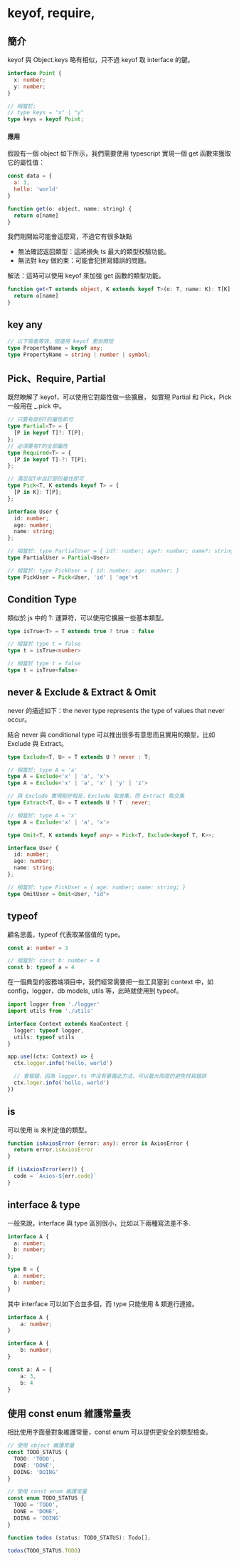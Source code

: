 # keyof, require,

## 簡介

keyof 與 Object.keys 略有相似，只不過 keyof 取 interface 的鍵。

```typescript
interface Point {
  x: number;
  y: number;
}

// 相當於:
// type keys = "x" | "y"
type keys = keyof Point;
```

#### 應用

假設有一個 object 如下所示，我們需要使用 typescript 實現一個 get 函數來獲取它的屬性值：

```javascript
const data = {
  a: 3,
  hello: 'world'
}

function get(o: object, name: string) {
  return o[name]
}
```

我們剛開始可能會這麼寫，不過它有很多缺點

* 無法確認返回類型：這將損失 ts 最大的類型校驗功能。
* 無法對 key 做約束：可能會犯拼寫錯誤的問題。

解法：這時可以使用 keyof 來加強 get 函數的類型功能。

```typescript
function get<T extends object, K extends keyof T>(o: T, name: K): T[K] {
  return o[name]
}
```

## key any

```typescript
// 以下兩者等效，但適用 keyof 更加簡短
type PropertyName = keyof any;
type PropertyName = string | number | symbol;
```

## Pick、Require, Partial

既然瞭解了 keyof，可以使用它對屬性做一些擴展， 如實現 Partial 和 Pick，Pick 一般用在 \_.pick 中。

```typescript
// 只要有部份T的屬性即可
type Partial<T> = {
  [P in keyof T]?: T[P];
};
// 必須要有T的全部屬性
type Required<T> = {
  [P in keyof T]-?: T[P];
};

// 滿足從T中自訂部份屬性即可
type Pick<T, K extends keyof T> = {
  [P in K]: T[P];
};

interface User {
  id: number;
  age: number;
  name: string;
};

// 相當於: type PartialUser = { id?: number; age?: number; name?: string; }
type PartialUser = Partial<User>

// 相當於: type PickUser = { id: number; age: number; }
type PickUser = Pick<User, 'id' | 'age'>t
```

## Condition Type

類似於 js 中的 ?: 運算符，可以使用它擴展一些基本類型。

```typescript
type isTrue<T> = T extends true ? true : false

// 相當於 type t = false
type t = isTrue<number>

// 相當於 type t = false
type t = isTrue<false>
```

## never & Exclude & Extract & Omit

never 的描述如下：the never type represents the type of values that never occur。

結合 never 與 conditional type 可以推出很多有意思而且實用的類型，比如 Exclude 與 Extract。

```typescript
type Exclude<T, U> = T extends U ? never : T;

// 相當於: type A = 'a'
type A = Exclude<'x' | 'a', 'x'>
type A = Exclude<'x' | 'a', 'x' | 'y' | 'z'>

// 與 Exclude 實現剛好相反，Exclude 取差集，而 Extract 取交集
type Extract<T, U> = T extends U ? T : never;

// 相當於: type A = 'x'
type A = Exclude<'x' | 'a', 'x'>
```

```typescript
type Omit<T, K extends keyof any> = Pick<T, Exclude<keyof T, K>>;

interface User {
  id: number;
  age: number;
  name: string;
};

// 相當於: type PickUser = { age: number; name: string; }
type OmitUser = Omit<User, "id">
```

## typeof

顧名思義，typeof 代表取某個值的 type。

```typescript
const a: number = 3

// 相當於: const b: number = 4
const b: typeof a = 4
```

在一個典型的服務端項目中，我們經常需要把一些工具塞到 context 中，如config，logger，db models, utils 等，此時就使用到 typeof。

```typescript
import logger from './logger'
import utils from './utils'

interface Context extends KoaContect {
  logger: typeof logger,
  utils: typeof utils
}

app.use((ctx: Context) => {
  ctx.logger.info('hello, world')

  // 會報錯，因為 logger.ts 中沒有暴露此方法，可以最大限度的避免拼寫錯誤
  ctx.loger.info('hello, world')
})
```

## is

可以使用 is 來判定值的類型。

```typescript
function isAxiosError (error: any): error is AxiosError {
  return error.isAxiosError
}

if (isAxiosError(err)) {
  code = `Axios-${err.code}`
}
```

## interface & type

一般來說，interface 與 type 區別很小，比如以下兩種寫法差不多.&#x20;

```typescript
interface A {
  a: number;
  b: number;
};

type B = {
  a: number;
  b: number;
}
```

其中 interface 可以如下合並多個，而 type 只能使用 & 類進行連接。

```typescript
interface A {
    a: number;
}

interface A {
    b: number;
}

const a: A = {
    a: 3,
    b: 4
}
```

## 使用 const enum 維護常量表

相比使用字面量對象維護常量，const enum 可以提供更安全的類型檢查。

```typescript
// 使用 object 維護常量
const TODO_STATUS {
  TODO: 'TODO',
  DONE: 'DONE',
  DOING: 'DOING'
}

// 使用 const enum 維護常量
const enum TODO_STATUS {
  TODO = 'TODO',
  DONE = 'DONE',
  DOING = 'DOING'
}

function todos (status: TODO_STATUS): Todo[];

todos(TODO_STATUS.TODO)
```
